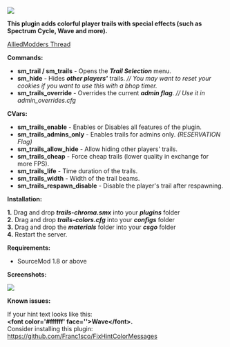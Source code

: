 <img src="https://puu.sh/yDljr.png"></img>

<b>This plugin adds colorful player trails with special effects (such as Spectrum Cycle, Wave and more).</b>

<a href="https://forums.alliedmods.net/showthread.php?t=303515">AlliedModders Thread</a>

<b>Commands:</b>

+ <b>sm_trail / sm_trails</b> - Opens the <i><b>Trail Selection</b></i> menu.
+ <b>sm_hide</b> - Hides <i><b>other players'</b></i> trails. <i>// You may want to reset your cookies if you want to use this with a bhop timer.</i>
+ <b>sm_trails_override</b> - Overrides the current <i><b>admin flag</b></i>. <i>// Use it in admin_overrides.cfg</i>

<b>CVars:</b>

+ <b>sm_trails_enable</b> - Enables or Disables all features of the plugin.
+ <b>sm_trails_admins_only</b> - Enables trails for admins only. <i>(RESERVATION Flag)</i>
+ <b>sm_trails_allow_hide</b> - Allow hiding other players' trails.
+ <b>sm_trails_cheap</b> - Force cheap trails (lower quality in exchange for more FPS).
+ <b>sm_trails_life</b> - Time duration of the trails.
+ <b>sm_trails_width</b> - Width of the trail beams.
+ <b>sm_trails_respawn_disable</b> - Disable the player's trail after respawning.

<b>Installation:</b><br>

<b>1.</b> Drag and drop <i><b>trails-chroma.smx</b></i> into your <i><b>plugins</b></i> folder<br>
<b>2.</b> Drag and drop <i><b>trails-colors.cfg</b></i> into your <i><b>configs</b></i> folder<br>
<b>3.</b> Drag and drop the <i><b>materials</b></i> folder into your <i><b>csgo</b></i> folder<br>
<b>4.</b> Restart the server.<br>

<b>Requirements:</b>

+ SourceMod 1.8 or above

<b>Screenshots:</b>

<img src="https://puu.sh/yDmQn.jpg"></img>

<b>Known issues:</b>

If your hint text looks like this:<br>
<b>&lt;font color='#ffffff' face=''&gt;Wave&lt;/font&gt;.</b><br>
Consider installing this plugin: https://github.com/Franc1sco/FixHintColorMessages
